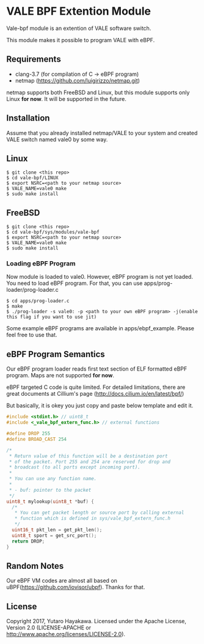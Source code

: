 # VALE BPF Extention Module
Vale-bpf module is an extention of VALE software switch.

This module makes it possible to program VALE with eBPF.

## Requirements
- clang-3.7 (for compilation of C -> eBPF program)
- netmap (https://github.com/luigirizzo/netmap.git)

netmap supports both FreeBSD and Linux, but this module supports
only Linux **for now**. It will be supported in the future.

## Installation
Assume that you already installed netmap/VALE to your system
and created VALE switch named vale0 by some way.

## Linux
```
$ git clone <this repo>
$ cd vale-bpf/LINUX
$ export NSRC=<path to your netmap source>
$ VALE_NAME=vale0 make
$ sudo make install
```

## FreeBSD
```
$ git clone <this repo>
$ cd vale-bpf/sys/modules/vale-bpf
$ export NSRC=<path to your netmap source>
$ VALE_NAME=vale0 make
$ sudo make install
```

### Loading eBPF Program
Now module is loaded to vale0. However, eBPF program is not yet loaded.
You need to load eBPF program. For that, you can use apps/prog-loader/prog-loader.c

```
$ cd apps/prog-loader.c
$ make
$ ./prog-loader -s vale0: -p <path to your own eBPF program> -j(enable this flag if you want to use jit)
```

Some example eBPF programs are available in apps/ebpf\_example. Please feel free to
use that.

## eBPF Program Semantics
Our eBPF program loader reads first text section of ELF formatted eBPF program.
Maps are not supported **for now**.

eBPF targeted C code is quite limited. For detailed limitations, there are great documents
at Cillium's page (http://docs.cilium.io/en/latest/bpf/)

But basically, it is okey you just copy and paste below template and edit it.

```C
#include <stdint.h> // uint8_t
#include <_vale_bpf_extern_func.h> // external functions

#define DROP 255
#define BROAD_CAST 254

/*
 * Return value of this function will be a destination port
 * of the packet. Port 255 and 254 are reserved for drop and
 * broadcast (to all ports except incoming port).
 *
 * You can use any function name.
 *
 * - buf: pointer to the packet
 */
uint8_t mylookup(uint8_t *buf) {
  /*
   * You can get packet length or source port by calling external
   * function which is defined in sys/vale_bpf_extern_func.h
   */
  uint16_t pkt_len = get_pkt_len();
  uint8_t sport = get_src_port();
  return DROP;
}
```

## Random Notes
Our eBPF VM codes are almost all based on uBPF(https://github.com/iovisor/ubpf).
Thanks for that.

## License
Copyright 2017, Yutaro Hayakawa. Licensed under the Apache License,
Version 2.0 (LICENSE-APACHE or http://www.apache.org/licenses/LICENSE-2.0).
